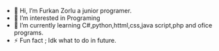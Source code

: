 - 👋 Hi, I’m Furkan Zorlu a junior programer.
- 👀 I’m interested in Programing
- 🌱 I’m currently learning C#,python,httml,css,java script,php and ofice programs.
- ⚡ Fun fact ; Idk what to do in future.

<!---
FurkanZorlu37/FurkanZorlu37 is a ✨ special ✨ repository because its `README.md` (this file) appears on your GitHub profile.
You can click the Preview link to take a look at your changes.
--->

